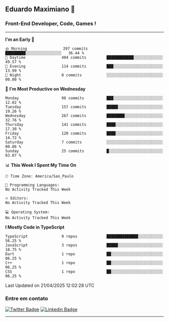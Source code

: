 ## Eduardo Maximiano 👋

### Front-End Developer, Code, Games !

---

<!--START_SECTION:waka-->
**I'm an Early 🐤** 

```text
🌞 Morning                297 commits         █████████░░░░░░░░░░░░░░░░   36.44 % 
🌆 Daytime                404 commits         ████████████░░░░░░░░░░░░░   49.57 % 
🌃 Evening                114 commits         ███░░░░░░░░░░░░░░░░░░░░░░   13.99 % 
🌙 Night                  0 commits           ░░░░░░░░░░░░░░░░░░░░░░░░░   00.00 % 
```
📅 **I'm Most Productive on Wednesday** 

```text
Monday                   98 commits          ███░░░░░░░░░░░░░░░░░░░░░░   12.02 % 
Tuesday                  157 commits         █████░░░░░░░░░░░░░░░░░░░░   19.26 % 
Wednesday                267 commits         ████████░░░░░░░░░░░░░░░░░   32.76 % 
Thursday                 141 commits         ████░░░░░░░░░░░░░░░░░░░░░   17.30 % 
Friday                   120 commits         ████░░░░░░░░░░░░░░░░░░░░░   14.72 % 
Saturday                 7 commits           ░░░░░░░░░░░░░░░░░░░░░░░░░   00.86 % 
Sunday                   25 commits          █░░░░░░░░░░░░░░░░░░░░░░░░   03.07 % 
```


📊 **This Week I Spent My Time On** 

```text
🕑︎ Time Zone: America/Sao_Paulo

💬 Programming Languages: 
No Activity Tracked This Week

🔥 Editors: 
No Activity Tracked This Week

💻 Operating System: 
No Activity Tracked This Week
```

**I Mostly Code in TypeScript** 

```text
TypeScript               9 repos             ██████████████░░░░░░░░░░░   56.25 % 
JavaScript               3 repos             █████░░░░░░░░░░░░░░░░░░░░   18.75 % 
Dart                     1 repo              ██░░░░░░░░░░░░░░░░░░░░░░░   06.25 % 
C++                      1 repo              ██░░░░░░░░░░░░░░░░░░░░░░░   06.25 % 
CSS                      1 repo              ██░░░░░░░░░░░░░░░░░░░░░░░   06.25 % 
```




 Last Updated on 21/04/2025 12:02:28 UTC
<!--END_SECTION:waka-->

### Entre em contato

[![Twitter Badge](https://img.shields.io/badge/-@edmaxi-1ca0f1?style=flat-square&labelColor=1ca0f1&logo=twitter&logoColor=white&link=https://twitter.com/edmaxi)](https://twitter.com/edmaxi)
[![Linkedin Badge](https://img.shields.io/badge/-Eduardo_Maximiano-0077B5?style=flat-square&logo=Linkedin&logoColor=white&link=https://www.linkedin.com/in/maximiano-eduardo)](https://www.linkedin.com/in/maximiano-eduardo)

---
